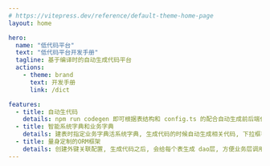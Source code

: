 ```yaml
---
# https://vitepress.dev/reference/default-theme-home-page
layout: home

hero:
  name: "低代码平台"
  text: "低代码平台开发手册"
  tagline: 基于编译时的自动生成代码平台
  actions:
    - theme: brand
      text: 开发手册
      link: /dict

features:
  - title: 自动生代码
    details: npm run codegen 即可根据表结构和 config.ts 的配合自动生成前后端代码
  - title: 智能系统字典和业务字典
    details: 建表时指定业务字典活系统字典, 生成代码的时候自动生成相关代码, 下拉框等
  - title: 量身定制的ORM框架
    details: 创建外键关联配置, 生成代码之后, 会给每个表生成 dao层, 方便业务层调用
---
```


